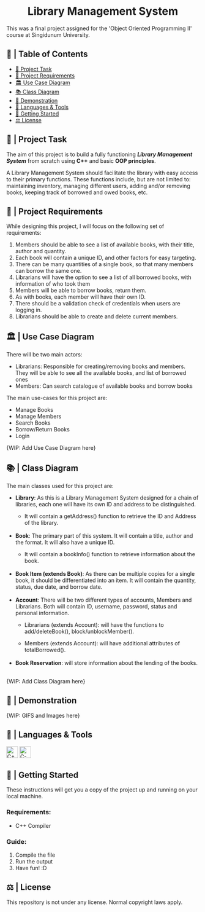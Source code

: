 <h1 align="center">Library Management System</h1>

<p>This was a final project assigned for the 'Object Oriented Programming II' course at Singidunum University.</p>

## 📝 | Table of Contents
- [🧐 Project Task <a name="project_task"></a>](#--project-task-)
- [📏 Project Requirements  <a name="requirements"></a>](#--project-requirements--)
- [🏛️ Use Case Diagram <a name="use-case"></a>](#--use-case-diagram-)
- [📚 Class Diagram <a name="class-case"></a>](#--class-diagram-)
- [📸 Demonstration <a name="demo"></a>](#--demonstration-)
- [🧰 Languages & Tools <a name="languages_&_tools"></a>](#--languages--tools-)
- [🏁 Getting Started <a name="getting_started"></a>](#--getting-started-)
- [⚖ License <a name="license"></a>](#--license-)


## 🧐 | Project Task <a name="project_task"></a>

The aim of this project is to build a fully functioning <i><strong>Library Management System</strong></i> from scratch using **C++** and basic **OOP principles**.

<p>A Library Management System should facilitate the library with easy access to their primary functions. These functions include, but are not limited to: maintaining inventory, managing different users, adding and/or removing books, keeping track of borrowed and owed books, etc.</p>


## 📏 | Project Requirements  <a name="requirements"></a>

<p>While designing this project, I will focus on the following set of requirements:</p>
<ol>
    <li>Members should be able to see a list of available books, with their title, author and quantity.</li>
    <li>Each book will contain a unique ID, and other factors for easy targeting.</li>
    <li>There can be many quantities of a single book, so that many members can borrow the same one.</li>
    <li>Librarians will have the option to see a list of all borrowed books, with information of who took them</li>
    <li>Members will be able to borrow books, return them.</li>
    <li>As with books, each member will have their own ID.</li>
    <li>There should be a validation check of credentials when users are logging in.</li>
    <li>Librarians should be able to create and delete current members.</li>
</ol>

## 🏛️ | Use Case Diagram <a name="use-case"></a>

There will be two main actors:
<ul>
    <li>Librarians: Responsible for creating/removing books and members. They will be able to see all the available books, and list of borrowed ones</li>
    <li>Members: Can search catalogue of available books and borrow books</li>
</ul>

The main use-cases for this project are:
<ul>
    <li>Manage Books</li>
    <li>Manage Members</li>
    <li>Search Books</li>
    <li>Borrow/Return Books</li>
    <li>Login</li>
</ul>

{WIP: Add Use Case Diagram here}

## 📚 | Class Diagram <a name="class-case"></a>

<p>The main classes used for this project are:</p>
<ul>
<li><strong>Library</strong>: As this is a Library Management System designed for a chain of libraries, each one will have its own ID and address to be distinguished.</li>
    <ul><li>It will contain a getAddress() function to retrieve the ID and Address of the library.</li></ul><br>
<li><strong>Book</strong>: The primary part of this system. It will contain a title, author and the format. It will also have a unique ID. </li>
    <ul><li>It will contain a bookInfo() function to retrieve information about the book.</li></ul><br>
<li><strong>Book Item (extends Book)</strong>: As there can be multiple copies for a single book, it should be differentiated into an item. It will contain the quantity, status, due date, and borrow date. </li><br>
<li><strong>Account</strong>: There will be two different types of accounts, Members and Librarians. Both will contain ID, username, password, status and personal information.</li>
<ul><li>Librarians (extends Account): will have the functions to add/deleteBook(), block/unblockMember().</li></ul>
<ul><li>Members (extends Account): will have additional attributes of totalBorrowed().</li></ul><br>
<li><strong>Book Reservation</strong>: will store information about the lending of the books.</li><br>
</ul>

{WIP: Add Class Diagram here}

## 📸 | Demonstration <a name="demo"></a>

{WIP: GIFS and Images here}


## 🧰 | Languages & Tools <a name="languages_&_tools"></a>
<p><img src="https://img.icons8.com/color/344/c-plus-plus-logo.png" width=30 alt="C++">
<a href="https://www.jetbrains.com/clion/"><img src="https://static.cdnlogo.com/logos/c/21/clion.svg" width=30 alt="C-Lion"></a></p>

## 🏁 | Getting Started <a name="getting_started"></a>
These instructions will get you a copy of the project up and running on your local machine.

**<h3>Requirements:</h3>**
<ul>
<li>C++ Compiler</li>
</ul>

**<h3>Guide:</h3>**
<ol>
<li>Compile the file</li>
<li>Run the output</li>
<li>Have fun! :D</li>
</ol>

## ⚖ | License <a name="license"></a>
This repository is not under any license. Normal copyright laws apply.

